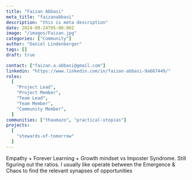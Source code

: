 ```yaml
---
title: "Faizan Abbasi"
meta_title: "faizanabbasi"
description: "this is meta description"
date: 2024-09-24T05:00:00Z
image: "/images/Faizan.jpg"
categories: ["Community"]
author: "Daniel Lindenberger"
tags: []
draft: true

contact: ["faizan.a.abbasi@gmail.com"]
linkedin: "https://www.linkedin.com/in/faizan-abbasi-9a667449/"
roles:
  [
    "Project Lead",
    "Project Member",
    "Team Lead",
    "Team Member",
    "Community Member",
  ]
communities: ["thaumazo", "practical-utopias"]
projects:
  [
    "stewards-of-tomorrow"
  ]
---
```

Empathy + Forever Learning + Growth mindset vs Imposter Syndrome.
Still figuring out the ratios.
I usually like operate between the Emergence & Chaos to find the relevant synapses of opportunities
